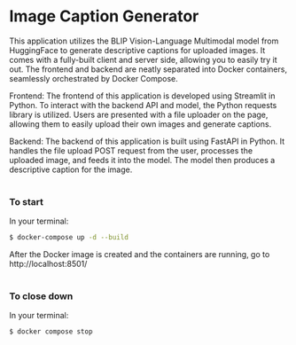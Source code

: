 # Image Caption Generator

This application utilizes the BLIP Vision-Language Multimodal model from HuggingFace to generate descriptive captions for uploaded images. It comes with a fully-built client and server side, allowing you to easily try it out. The frontend and backend are neatly separated into Docker containers, seamlessly orchestrated by Docker Compose.

Frontend:
The frontend of this application is developed using Streamlit in Python. To interact with the backend API and model, the Python requests library is utilized. Users are presented with a file uploader on the page, allowing them to easily upload their own images and generate captions.

Backend:
The backend of this application is built using FastAPI in Python. It handles the file upload POST request from the user, processes the uploaded image, and feeds it into the model. The model then produces a descriptive caption for the image. <br /><br />



### To start

In your terminal:
```bash
$ docker-compose up -d --build
```

After the Docker image is created and the containers are running, go to http://localhost:8501/ <br /><br />



### To close down
In your terminal:
```bash
$ docker compose stop
```
